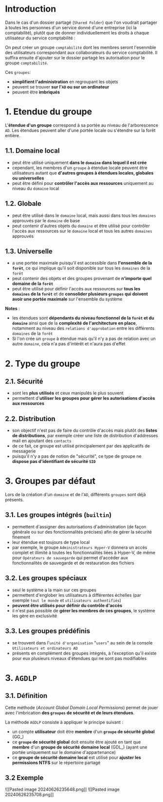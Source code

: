 # Introduction

Dans le cas d'un dossier partagé (`Shared Folder`) que l'on voudrait partager à toutes les personnes d'un service donné d'une entreprise (ici la comptabilité), plutôt que de donner individuellement les droits à chaque utilisateur du service comptabilité :

On peut créer un groupe `comptabilité` dont les membres seront l'esenmble des utilisateurs correspondant aux collaborateurs du service comptabilité. Il suffira ensuite d'ajouter sur le dossier partagé les autorisation pour le groupe `comptabilité`.

Ces `groupes`:
- **simplifient l'administration** en regroupant les objets
- peuvent se trouver **sur l'`AD` ou sur un ordinateur** 
- peuvent être **imbriqués**

# 1. Etendue du groupe 

L'**étendue d'un groupe** correspond à sa portée au niveau de l'arborescence `AD`.
Les étendues peuvent aller d'une portée locale ou s'étendre sur la forêt entière.

## 1.1. Domaine local

- peut être utilisé uniquement **dans le `domaine` dans lequel il est crée**
- cependant, les membres d'un `groupe` à étendue locale peuvent être utilisateurs autant que **d'autres groupes à étendues locales, globales ou universelles**
- peut être défini pour **contrôler l'accès aux ressources** uniquement au niveau du `domaine` local

## 1.2. Globale

- peut être utilisé dans le `domaine` local, mais aussi dans tous les `domaines` approuvés par le `domaine` de base 
- peut contenir d'autres objets du `domaine` et être utilisé pour contrôler l'accès aux ressources sur le `domaine` local et tous les autres `domaines` approuvés

## 1.3. Universelle 

- a une portée maximale puisqu'il est accessible dans **l'ensemble de la `forêt`**, ce qui implique qu'il soit disponible sur tous les `domaines` de la `forêt`
- peut contenir des objets et des groupes provenant de **n'importe quel domaine de la `forêt`**
- peut être utilisé pour définir l'accès aux ressources sur **tous les `domaines` de la `forêt`** et de **consolider plusieurs `groupes` qui doivent avoir une portée maximale** sur l'ensemble du système

**Notes** : 
- les étendues sont **dépendants du niveau fonctionnel de la `forêt` et du `domaine`** ainsi que de la **complexité de l'architecture en place**, notamment au niveau des `relations d'approbation` entre les différents `domaines` de la `forêt`
- Si l'on crée un `groupe` à étendue mais qu'il n'y a pas de relation avec un autre `domaine`, cela n'a pas d'intérêt et n'aura pas d'effet

# 2. Type du groupe

## 2.1. Sécurité 

- sont les **plus utilisés** et ceux manipulés le plus souvent 
- permettent d'**utiliser les groupes pour gérer les autorisations d'accès aux ressources**

## 2.2. Distribution 

- son objectif n'est pas de faire du contrôle d'accès mais plutôt des **listes de distributions**, par exemple créer une liste de distribution d'addresses mail en ajoutant des `contacts`
- de ce fait, ce groupe est utilisé principalement par des applicatifs de messagerie 
- puisqu'il n'y a pas de notion de "sécurité", ce type de groupe ne **dispose pas d'identifiant de sécurité `SID`**

# 3. Groupes par défaut 

Lors de la création d'un `domaine` et de l'`AD`, différents `groupes` sont déjà présents.

## 3.1. Les groupes intégrés (`builtin`)

- permettent d'assigner des autorisations d'administration (de façon générale ou sur des fonctionnalités précises) afin de gérer la sécurité finement 
- leur étendue est toujours de type local
- par exemple, le groupe `Administrateurs Hyper-V` donnera un accès complet et illimité à toutes les fonctionnalités liées à Hyper-V, de même pour `Opérateurs de sauvegarde` qui permet d'accéder aux fonctionnalités de sauvegarde et de restauration des fichiers

## 3.2. Les groupes spéciaux 

- seul le système a la main sur ces groupes
- permettent d'englober les utilisateurs à différentes échelles (par exemple `tout le monde` et `utilisateurs authentifiés`)
- **peuvent être utilisés pour définir du contrôle d'accès** 
- il n'est pas possible de **gérer les membres de ces groupes**, le système les gère en exclusivité

## 3.3. Les groupes prédéfinis

- se trouvent dans l'`unité d'organisation` "`users`" au sein de la console `Utilisateurs et ordinateurs AD`
- présents en complément des groupes intégrés, à l'exception qu'il existe pour eux plusieurs niveaux d'étendues qui ne sont pas modifiables

# 3. `AGDLP`

## 3.1. Définition

Cette méthode (*Account Global Domain Local Permissions*) permet de jouer avec l'imbrication **des `groupes` de sécurité et de leurs étendues**.

La méthode `AGDLP` consiste à appliquer le principe suivant :
- un compte **utilisateur** doit être **membre** d'un **`groupe` de sécurité global** (GG_)
- ce **`groupe` de sécurité global** doit ensuite être ajouté en tant que **membre** d'un **groupe de sécurité domaine local** (GDL_) (ayant une portée uniquement sur le domaine d'appartenance)
- ce **groupe de sécurité domaine local** est utilisé pour **ajuster les permissions NTFS** sur le répertoire partagé

## 3.2 Exemple 

![[Pasted image 20240626235648.png]]
![[Pasted image 20240626235708.png]]

